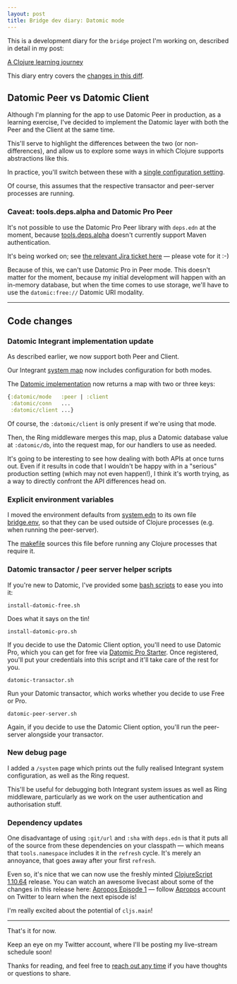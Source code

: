 ```yaml
---
layout: post
title: Bridge dev diary: Datomic mode
---
```


This is a development diary for the `bridge` project I'm working on, described in detail in my post:

[A Clojure learning journey](/2018/02/18/a-clojure-learning-journey/)

This diary entry covers the [changes in this diff](https://github.com/robert-stuttaford/bridge/compare/a7ae33baa9aed47d39882b635b2b0ede4dcac5d9...be515cdcc591b2a5b0123c871f41d7a7e74b880a).



## Datomic Peer vs Datomic Client

Although I'm planning for the app to use Datomic Peer in production, as a learning exercise, I've decided to implement the Datomic layer with both the Peer and the Client at the same time.

This'll serve to highlight the differences between the two (or non-differences), and allow us to explore some ways in which Clojure supports abstractions like this.

In practice, you'll switch between these with a [single configuration setting](https://github.com/robert-stuttaford/bridge/blob/be515cdcc591b2a5b0123c871f41d7a7e74b880a/resources/system.edn#L2).

Of course, this assumes that the respective transactor and peer-server processes are running.



### Caveat: tools.deps.alpha and Datomic Pro Peer

It's not possible to use the Datomic Pro Peer library with `deps.edn`  at the moment, because [tools.deps.alpha](https://github.com/clojure/tools.deps.alpha) doesn't currently support Maven authentication.

It's being worked on; see [the relevant Jira ticket here](https://dev.clojure.org/jira/browse/TDEPS-9) — please vote for it :-)

Because of this, we can't use Datomic Pro in Peer mode. This doesn't matter for the moment, because my initial development will happen with an in-memory database, but when the time comes to use storage, we'll have to use the `datomic:free://` Datomic URI modality.



<hr>

## Code changes



### Datomic Integrant implementation update

As described earlier, we now support both Peer and Client.

Our Integrant [system map](https://github.com/robert-stuttaford/bridge/blob/be515cdcc591b2a5b0123c871f41d7a7e74b880a/resources/system.edn) now includes configuration for both modes.

The [Datomic implementation](https://github.com/robert-stuttaford/bridge/blob/be515cdcc591b2a5b0123c871f41d7a7e74b880a/src/bridge/data/datomic.clj#L6-L22) now returns a map with two or three keys:

```clojure
{:datomic/mode   :peer | :client
 :datomic/conn   ...
 :datomic/client ...}
```

Of course, the `:datomic/client` is only present if we're using that mode.

Then, the Ring middleware merges this map, plus a Datomic database value at `:datomic/db`, into the request map, for our handlers to use as needed.

It's going to be interesting to see how dealing with both APIs at once turns out. Even if it results in code that I wouldn't be happy with in a "serious" production setting (which may not even happen!), I think it's worth trying, as a way to directly confront the API differences head on.



### Explicit environment variables

I moved the environment defaults from [system.edn](https://github.com/robert-stuttaford/bridge/blob/be515cdcc591b2a5b0123c871f41d7a7e74b880a/resources/system.edn) to its own file [bridge.env](https://github.com/robert-stuttaford/bridge/blob/be515cdcc591b2a5b0123c871f41d7a7e74b880a/bridge.env), so that they can be used outside of Clojure processes (e.g. when running the peer-server).

The [makefile](https://github.com/robert-stuttaford/bridge/blob/be515cdcc591b2a5b0123c871f41d7a7e74b880a/Makefile) sources this file before running any Clojure processes that require it.



### Datomic transactor / peer server helper scripts

If you're new to Datomic, I've provided some [bash scripts](https://github.com/robert-stuttaford/bridge/tree/be515cdcc591b2a5b0123c871f41d7a7e74b880a/script) to ease you into it:

`install-datomic-free.sh`

Does what it says on the tin!

`install-datomic-pro.sh`

If you decide to use the Datomic Client option, you'll need to use Datomic Pro, which you can get for free via [Datomic Pro Starter](https://my.datomic.com/account/create). Once registered, you'll put your credentials into this script and it'll take care of the rest for you.

`datomic-transactor.sh`

Run your Datomic transactor, which works whether you decide to use Free or Pro.

`datomic-peer-server.sh`

Again, if you decide to use the Datomic Client option, you'll run the peer-server alongside your transactor.



### New debug page

I added a `/system` page which prints out the fully realised Integrant system configuration, as well as the Ring request.

This'll be useful for debugging both Integrant system issues as well as Ring middleware, particularly as we work on the user authentication and authorisation stuff.



### Dependency updates

One disadvantage of using `:git/url` and `:sha` with `deps.edn` is that it puts all of the source from these dependencies on your classpath — which means that `tools.namespace` includes it in the `refresh` cycle. It's merely an annoyance, that goes away after your first `refresh`.

Even so, it's nice that we can now use the freshly minted [ClojureScript 1.10.64](https://github.com/clojure/clojurescript/releases/tag/r1.10.64) release. You can watch an awesome livecast about some of the changes in this release here: [Apropos Episode 1](https://www.youtube.com/watch?v=KG9uFtXaqYg) — follow [Apropos](https://twitter.com/apropos_cast) account on Twitter to learn when the next episode is!

I'm really excited about the potential of `cljs.main`!

<hr>

That's it for now.

Keep an eye on my Twitter account, where I'll be posting my live-stream schedule soon!

Thanks for reading, and feel free to [reach out any time](/) if you have thoughts or questions to share.
